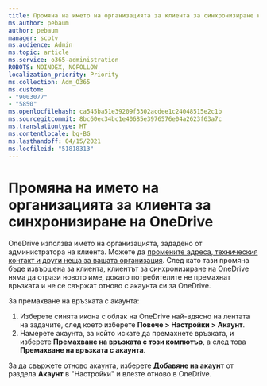 ```yaml
---
title: Промяна на името на организацията за клиента за синхронизиране на OneDrive
ms.author: pebaum
author: pebaum
manager: scotv
ms.audience: Admin
ms.topic: article
ms.service: o365-administration
ROBOTS: NOINDEX, NOFOLLOW
localization_priority: Priority
ms.collection: Adm_O365
ms.custom:
- "9003077"
- "5850"
ms.openlocfilehash: ca545ba51e39209f3302acdee1c24048515e2c1b
ms.sourcegitcommit: 8bc60ec34bc1e40685e3976576e04a2623f63a7c
ms.translationtype: HT
ms.contentlocale: bg-BG
ms.lasthandoff: 04/15/2021
ms.locfileid: "51818313"
---
```

# <a name="change-the-organization-name-for-the-onedrive-sync-client"></a>Промяна на името на организацията за клиента за синхронизиране на OneDrive

OneDrive използва името на организацията, зададено от администратора на клиента.  Можете да [промените адреса, техническия контакт и други неща за вашата организация](https://docs.microsoft.com/microsoft-365/admin/manage/change-address-contact-and-more). След като тази промяна бъде извършена за клиента, клиентът за синхронизиране на OneDrive няма да отрази новото име, докато потребителите не премахнат връзката и не се свържат отново с акаунта си за OneDrive.

За премахване на връзката с акаунта:

1. Изберете синята икона с облак на OneDrive най-вдясно на лентата на задачите, след което изберете  **Повече > Настройки > Акаунт**.
2. Намерете акаунта, за който искате да премахнете връзката, и изберете  **Премахване на връзката с този компютър**, а след това  **Премахване на връзката с акаунта**.

За да свържете отново акаунта, изберете  **Добавяне на акаунт** от раздела  **Акаунт** в "Настройки" и влезте отново в OneDrive.